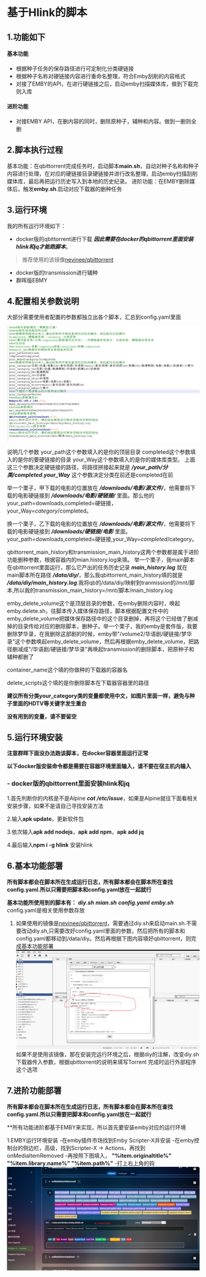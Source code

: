 # 基于Hlink的脚本

## 1.功能如下
#### 基本功能

- 根据种子任务的保存路径进行可定制化分类硬链接
- 根据种子名称对硬链接内容进行重命名整理，符合Emby刮削的内容格式
- 对接了EMBY的API，在进行硬链接之后，启动emby扫描媒体库，做到下载完则入库

#### 进阶功能

- 对接EMBY API，在删内容的同时，删除原种子，辅种和内容。做到一删则全删

## 2.脚本执行过程

基本功能：在qbittorrent完成任务时，启动脚本**main.sh**，自动对种子名称和种子内容进行处理，在对应的硬链接目录硬链接并进行改名整理，启动emby扫描刮削媒体库，最后再把运行历史写入到本地的历史纪录。
进阶功能：在EMBY删除媒体后，触发**emby.sh**.启动对应下载器的删种任务


## 3.运行环境

我的所有运行环境如下：
- docker版的qbittorrent进行下载 ***因此需要在docker的qbittorrent里面安装hlink和jq才能跑脚本***。
> 推荐使用的该镜像[nevinee/qbittorrent](https://hub.docker.com/r/nevinee/qbittorrent)
- docker版的transmission进行辅种
- 群晖版EBMY

## 4.配置相关参数说明
大部分需要使用者配置的参数都独立出各个脚本，汇总到config.yaml里面


![image](/docs/img/config.yaml.png)

说明几个参数
your_path这个参数填入的是你的顶层目录
completed这个参数填入的是你的要硬链接的目录
your_Way这个参数填入的是你的媒体库类型。
上面这三个参数决定硬链接的路径，将路径拼接起来就是 ***/your_path/分类/completed***.***your_Way*** 这个参数决定分类在前还是completed在前

举一个栗子，甲下载的电影的位置放在 ***/downloads/电影/源文件/***，他需要将下载的电影硬链接到 ***/downloads/电影/硬链接/*** 里面。那么他的your_path=downloads,completed=硬链接，your_Way=$category/$completed。

换一个栗子，乙下载的电影的位置放在 ***/downloads/电影/源文件/***，他需要将下载的电影硬链接到 ***/downloads/硬链接/电影*** 里面。your_path=downloads,completed=硬链接,your_Way=$completed/$category。

qbittorrent_main_history和transmission_main_history这两个参数都是属于进阶功能删种参数，根据容器内的mian.history.log来填。
举一个栗子，我main脚本在qbittorrent里面运行，那么它产出的任务历史记录 ***main_history.log*** 就在main脚本所在路径 ***/data/diy/***，那么我qbittorrent_main_history填的就是 ***/data/diy/main_history.log***.我将qb的/data/diy/映射到tranmission的/mnt/脚本,所以我的transmission_main_history=/mnt/脚本/main_history.log

emby_delete_volume这个是顶层目录的参数，在emby删除内容时，唤起emby.delete.sh，往脚本传入媒体保存路径，脚本根据配置文件中的emby_delete_volume把媒体保存路径中的这个目录删掉，再将这个已经做了删减掉的目录传给对应的删除脚本，删种子。举一个栗子，我的emby是套件版，我要删除梦华录，在我删除这部剧的时候，emby带"/volume2/华语剧/硬链接/梦华录"这个参数唤起emby_delete_volume，然后再根据emby_delete_volume，把路径删减成"/华语剧/硬链接/梦华录"再唤起transmission的删除脚本，把原种子和辅种都删了

container_name这个填的你做种的下载器的容器名

delete_scripts这个填的是你删除脚本在下载器容器里的路径

**建议所有分类your_category类的变量都使用中文，如图片里面一样，避免与种子里面的HDTV等关键字发生重合**

**没有用到的变量，请不要留空**

## 5.运行环境安装
**注意群晖下面没办法跑该脚本，在docker容器里面运行正常**

**以下docker版安装命令都是需要在容器环境里面输入，请不要在宿主机内输入**
### - docker版的qbittorrent里面安装hlink和jq
1.首先判断你的内核是不是Alpine ***cat /etc/issue***，如果是Alpine就往下面看相关安装步骤，如果不是请自己寻找安装方法

2.输入**apk update**，更新软件包

3.依次输入**apk add nodejs**，**apk add npm**，**apk add jq**

4.最后输入**npm i -g hlink** 安装hlink

## 6.基本功能部署

**所有脚本都会在脚本所在生成运行日志，所有脚本都会在脚本所在查找config.yaml.所以只需要把脚本和config.yaml放在一起就行**

**基本功能所使用到的脚本有：** ***diy.sh*** ***mian.sh***  ***config.yaml*** ***emby.sh***     config.yaml是相关使用参数存放

1. 如果使用的镜像是[nevinee/qbittorrent](https://hub.docker.com/r/nevinee/qbittorrent)，需要通过diy.sh来启动main.sh.不需要改动diy.sh,只需要改好config.yaml里面的参数，然后把所有的脚本和config.yaml都移动到/data/diy。然后再根据下图内容填好qbittorrent，则完成基本功能部署
![image](/docs/img/qbittorrent.png)
如果不是使用该镜像，那在安装完运行环境之后，根据diy的注解，改变diy.sh下载器传入参数，根据qbittorrent的说明来填写Torrent 完成时运行外部程序这个选项

## 7.进阶功能部署

**所有脚本都会在脚本所在生成运行日志，所有脚本都会在脚本所在查找config.yaml.所以只需要把脚本和config.yaml放在一起就行**

**所有功能进阶都基于EMBY来实现，所以首先要安装emby对应的运行环境

1.EMBY运行环境安装
-在emby插件市场找到Emby Scripter-X并安装
-在emby控制台的侧边栏，高级，找到Scripter-X → Actions，再找到onMediaItemRemoved
-再按照下图填入，  **"%item.originaltitle%" "%item.library.name%" "%item.path%"**
-打上右上角的钩
![image](/docs/img/emby.png)



